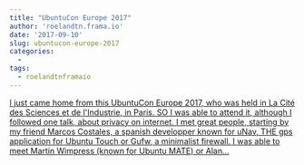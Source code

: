 ```yaml
---
title: "UbuntuCon Europe 2017"
author: 'roelandtn.frama.io'
date: '2017-09-10'
slug: ubuntucon-europe-2017
categories:
  - 
tags:
  - roelandtnframaio
---
```


[I just came home from this UbuntuCon Europe 2017, who was held in La Cité des Sciences et de l'Industrie, in Paris. SO I was able to attend it, although I followed one talk, about privacy on internet. I met great people, starting by my friend Marcos Costales, a spanish developper known for uNav, THE gps application for Ubuntu Touch or Gufw, a minimalist firewall. I was able to meet Martin Wimpress (known for Ubuntu MATE) or Alan...<click to read more>](https://roelandtn.frama.io/post/ubuntucon-europe-2017/)

